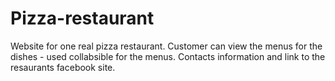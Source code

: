 # Pizza-restaurant
Website for one real pizza restaurant.
Customer can view the menus for the dishes - used collabsible for the menus.
Contacts information and link to the resaurants facebook site.
